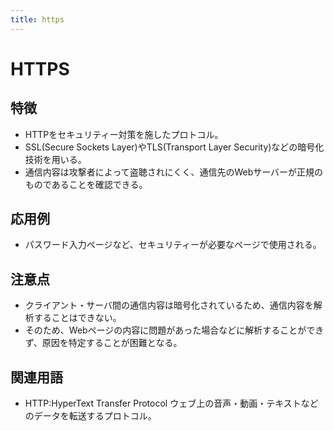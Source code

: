 ```yaml
---
title: https
---
```


# HTTPS
## 特徴
- HTTPをセキュリティー対策を施したプロトコル。
- SSL(Secure Sockets Layer)やTLS(Transport Layer Security)などの暗号化技術を用いる。
- 通信内容は攻撃者によって盗聴されにくく、通信先のWebサーバーが正規のものであることを確認できる。
## 応用例
- パスワード入力ページなど、セキュリティーが必要なページで使用される。
## 注意点
- クライアント・サーバ間の通信内容は暗号化されているため、通信内容を解析することはできない。
- そのため、Webページの内容に問題があった場合などに解析することができず、原因を特定することが困難となる。
## 関連用語
- HTTP:HyperText Transfer Protocol ウェブ上の音声・動画・テキストなどのデータを転送するプロトコル。
